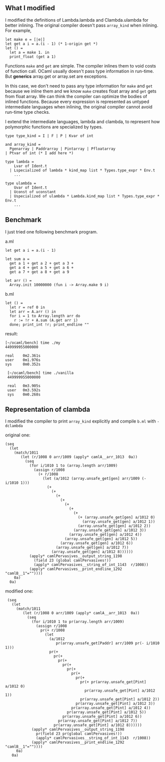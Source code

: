 What I modified
---------------

I modified the definitions of Lambda.lambda and Clambda.ulambda for better inlining.
The original compiler doesn't pass `array_kind` when inlining. For example,

    let make e = [|e|]
    let get a i = a.(i - 1) (* 1-origin get *)
    let () =
      let a = make 1. in
      print_float (get a 1)

Functions `make` and `get` are simple. The compiler inlines them to void costs of function call.
OCaml usually doesn't pass type information in run-time. But __generics__ array.get or array.set are exceptions.

In this case, we don't need to pass any type information for `make` and `get` because we inline them and we know
`make` creates float array and `get` gets from float array. We can think the compiler can optimize the bodies of inlined functions.
Because every expression is represented as untyped intermediate languages when inlining,
the original compiler cannot avoid run-time type checks.

I extend the intermediate languages, lambda and clambda, to represent how polymorphic functions are specialized by types.

    type type_kind = I | F | P | Kvar of int

    and array_kind =
      Pgenarray | Paddrarray | Pintarray | Pfloatarray
    | Ptvar of int (* I add here *)

    type lambda =
        Lvar of Ident.t
      | Lspecialized of lambda * kind_map list * Types.type_expr * Env.t
        ...
     
    type ulambda =
        Uvar of Ident.t
      | Uconst of uconstant
      | Uspecialized of ulambda * Lambda.kind_map list * Types.type_expr * Env.t
        ...

Benchmark
---------
I just tried one following benchmark program.

a.ml

    let get a i = a.(i - 1)
     
    let sum a =
      get a 1 + get a 2 + get a 3 +
      get a 4 + get a 5 + get a 6 +
      get a 7 + get a 8 + get a 9
     
    let arr () =
      Array.init 10000000 (fun i -> Array.make 9 i)

b.ml

    let () =
      let r = ref 0 in
      let arr = A.arr () in
      for i = 1 to Array.length arr do
        r := !r + A.sum (A.get arr i)
      done; print_int !r; print_endline ""


result:

    [~/ocaml/bench] time ./my 
    449999955000000
       
    real    0m2.361s
    user    0m1.976s
    sys     0m0.352s

     [~/ocaml/bench] time ./vanilla 
     449999955000000
      
     real	0m3.905s
     user	0m3.592s
     sys	0m0.268s

Representation of clambda
----------------------
I modified the compiler to print `array_kind` explicitly and compile `b.ml` with `-dclambda`

original one:

    (seq
      (let
        (match/1011
           (let (r/1008 0 arr/1009 (apply* camlA__arr_1013  0a))
             (seq
               (for i/1010 1 to (array.length arr/1009)
                 (assign r/1008
                   (+ r/1008
                     (let (a/1012 (array.unsafe_get[gen] arr/1009 (- i/1010 1)))
                       (+
                         (+
                           (+
                             (+
                               (+
                                 (+
                                   (+
                                     (+ (array.unsafe_get[gen] a/1012 0)
                                       (array.unsafe_get[gen] a/1012 1))
                                     (array.unsafe_get[gen] a/1012 2))
                                   (array.unsafe_get[gen] a/1012 3))
                                 (array.unsafe_get[gen] a/1012 4))
                               (array.unsafe_get[gen] a/1012 5))
                             (array.unsafe_get[gen] a/1012 6))
                           (array.unsafe_get[gen] a/1012 7))
                         (array.unsafe_get[gen] a/1012 8))))))
               (apply* camlPervasives__output_string_1198 
                 (field 23 (global camlPervasives!))
                 (apply* camlPervasives__string_of_int_1143  r/1008))
               (apply* camlPervasives__print_endline_1292  "camlB__1"=""))))
        0a)
      0a)

modified one:

     (seq
       (let
         (match/1011
            (let (r/1008 0 arr/1009 (apply* camlA__arr_1013  0a))
              (seq
                (for i/1010 1 to pr(array.length arr/1009)
                  (assign r/1008
                    pr(+ r/1008
                      (let
                        (a/1012
                           pr(array.unsafe_get[Paddr] arr/1009 pr(- i/1010 1)))
                        pr(+
                          pr(+
                            pr(+
                              pr(+
                                pr(+
                                  pr(+
                                    pr(+
                                      pr(+ pr(array.unsafe_get[Pint] a/1012 0)
                                        pr(array.unsafe_get[Pint] a/1012 1))
                                      pr(array.unsafe_get[Pint] a/1012 2))
                                    pr(array.unsafe_get[Pint] a/1012 3))
                                  pr(array.unsafe_get[Pint] a/1012 4))
                                pr(array.unsafe_get[Pint] a/1012 5))
                              pr(array.unsafe_get[Pint] a/1012 6))
                            pr(array.unsafe_get[Pint] a/1012 7))
                          pr(array.unsafe_get[Pint] a/1012 8))))))
                (apply* camlPervasives__output_string_1198 
                  pr(field 23 pr(global camlPervasives!))
                  (apply* camlPervasives__string_of_int_1143  r/1008))
                (apply* camlPervasives__print_endline_1292  "camlB__1"=""))))
         0a)
       0a)
